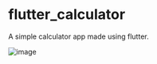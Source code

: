 # flutter_calculator
A simple calculator app made using flutter.


![image](https://user-images.githubusercontent.com/109133618/185212096-af43e927-d713-48f2-8c47-80d41d6c3d30.png)
